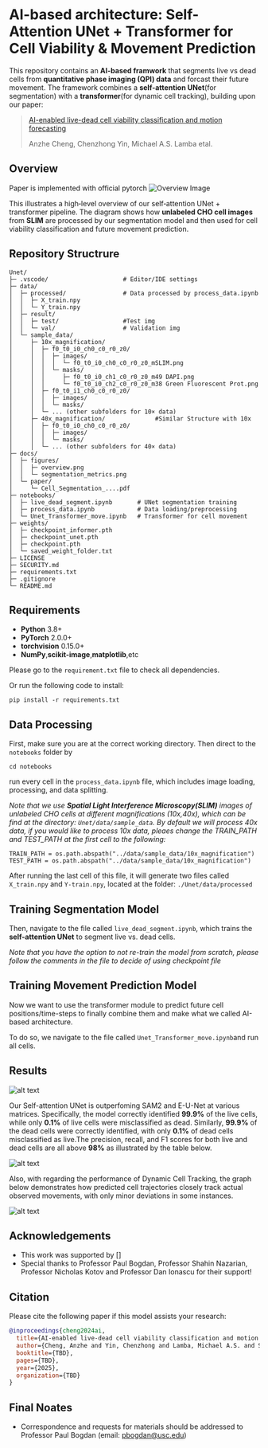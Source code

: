 # AI-based architecture: Self-Attention UNet + Transformer for Cell Viability & Movement Prediction
This repository contains an **AI-based framwork** that segments live vs dead cells from **quantitative phase imaging (QPI) data**
and forcast their future movement. The framework combines a **self-attention UNet**(for segmentation) with a **transformer**(for dynamic cell tracking),
building upon our paper:
>[AI-enabled live-dead cell viability classification and
motion forecasting](https://arxiv.org/pdf/2312.13311)
>
>Anzhe Cheng, Chenzhong Yin, Michael A.S. Lamba etal.

## Overview
Paper is implemented with official pytorch
![Overview Image](docs/figures/overview.png?raw=true "Overview workflow of the proposed architecture")

This illustrates a high‐level overview of our self‐attention UNet + transformer pipeline. The diagram shows how **unlabeled CHO cell images** from
**SLIM** are processed by our segmentation model and then used for cell viability classification and future movement prediction.

## Repository Structrure
```
Unet/
├─ .vscode/                     # Editor/IDE settings
├─ data/
│  ├─ processed/                # Data processed by process_data.ipynb
│  │  ├─ X_train.npy
│  │  └─ Y_train.npy
│  ├─ result/
│  │  ├─ test/                  #Test img
│  │  └─ val/                   # Validation img
│  └─ sample_data/
│     ├─ 10x_magnification/   
│     │  ├─ f0_t0_i0_ch0_c0_r0_z0/
│     │  │  ├─ images/
│     │  │  │  └─ f0_t0_i0_ch0_c0_r0_z0_mSLIM.png
│     │  │  └─ masks/
│     │  │     ├─ f0_t0_i0_ch1_c0_r0_z0_m49 DAPI.png
│     │  │     └─ f0_t0_i0_ch2_c0_r0_z0_m38 Green Fluorescent Prot.png
│     │  ├─ f0_t0_i1_ch0_c0_r0_z0/
│     │  │  ├─ images/
│     │  │  └─ masks/
│     │  └─ ... (other subfolders for 10× data)
│     ├─ 40x_magnification/              #Similar Structure with 10x
│     │  ├─ f0_t0_i0_ch0_c0_r0_z0/
│     │  │  ├─ images/
│     │  │  └─ masks/
│     │  └─ ... (other subfolders for 40× data)
├─ docs/
│  ├─ figures/                
│  │  ├─ overview.png
│  │  └─ segmentation_metrics.png
│  └─ paper/
│     └─ Cell_Segmentation_....pdf
├─ notebooks/
│  ├─ live_dead_segment.ipynb       # UNet segmentation training
│  ├─ process_data.ipynb            # Data loading/preprocessing
│  └─ Unet_Transformer_move.ipynb   # Transformer for cell movement
├─ weights/
│  ├─ checkpoint_informer.pth
│  ├─ checkpoint_unet.pth
│  ├─ checkpoint.pth
│  └─ saved_weight_folder.txt
├─ LICENSE
├─ SECURITY.md
├─ requirements.txt
├─ .gitignore
└─ README.md

```
## Requirements
* **Python** 3.8+
* **PyTorch** 2.0.0+
* **torchvision** 0.15.0+
*  **NumPy**,**scikit-image**,**matplotlib**,etc
  
Please go to the `requirement.txt` file to check all dependencies.

Or run the following code to install:
```
pip install -r requirements.txt
```
## Data Processing
First, make sure you are at the correct working directory. Then direct to the `notebooks` folder by
```
cd notebooks
```

run every cell in the `process_data.ipynb` file, which includes image loading, processing, and data splitting. 

*Note that we use **Spatial Light Interference Microscopy(SLIM)** images of unlabeled CHO cells at different magnifications (10x,40x), which can
be find at the directory: `Unet/data/sample_data`. By default we will process 40x data, if you would like to process 10x data, pleaes change the 
TRAIN_PATH and TEST_PATH at the first cell to the following:*
```
TRAIN_PATH = os.path.abspath("../data/sample_data/10x_magnification") 
TEST_PATH = os.path.abspath("../data/sample_data/10x_magnification") 
```

After running the last cell of this file,
it will generate two files called `X_train.npy` and `Y-train.npy`, located at the folder: `./Unet/data/processed`


## Training Segmentation Model

Then, navigate to the file called `live_dead_segment.ipynb`, which trains the **self-attention UNet** to segment live vs. dead cells.

*Note that you have the option to not re-train the model from scratch, please follow the comments in the file to decide of using checkpoint file*

## Training Movement Prediction Model

Now we want to use the transformer module to predict future cell positions/time-steps to finally combine them and make what we called AI-based architecture.

To do so, we navigate to the file called `Unet_Transformer_move.ipynb`and run all cells.

## Results

![alt text](docs/figures/Segmentation_Comparison.png?raw=true "Error rate of different methods")

Our Self-attention UNet is outperfoming SAM2 and E-U-Net at various matrices. Specifically,
the model correctly identified **99.9%** of the live cells, while only **0.1%** of live cells were misclassified as dead. Similarly,
**99.9%** of the dead cells were correctly identified, with only **0.1%** of dead cells misclassified as live.The precision, recall, and
F1 scores for both live and dead cells are all above **98%** as illustrated by the table below. 

![alt text](docs/figures/segmentation_metrics.png?raw=true "Error rate of different methods")

Also, with regarding the performance of Dynamic Cell Tracking, the graph below demonstrates how predicted cell trajectories closely track actual observed movements, with only minor deviations in
some instances.

![alt text](docs/figures/cell_move_predict.png?raw=true "Error rate of different methods")
## Acknowledgements

* This work was supported by []
* Special thanks to Professor Paul Bogdan, Professor Shahin Nazarian, Professor Nicholas Kotov and Professor Dan Ionascu for their support!

## Citation

Please cite the following paper if this model assists your research:
```bibtex
@inproceedings{cheng2024ai,
  title={AI-enabled live-dead cell viability classification and motion forecasting},
  author={Cheng, Anzhe and Yin, Chenzhong and Lamba, Michael A.S. and Sertorio, Mathieu and DeJesus, Maldonado and Alexis, Jorge and Sathler, Alexandre R. and Chang, Yu and Chiritescu, Catalin and Best, Catherine A. and Ionascu, Dan and Kotov, Nicholas and Nazarian, Shahin and Bogdan, Paul},
  booktitle={TBD},
  pages={TBD},
  year={2025},
  organization={TBD}
}
```

## Final Noates
* Correspondence and requests for materials should be addressed to Professor Paul Bogdan (email: pbogdan@usc.edu)
